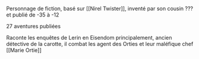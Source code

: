 
Personnage de fiction, basé sur [[Nirel Twister]], inventé par son cousin ??? et publié de -35 à -12

27 aventures publiées

Raconte les enquêtes de Lerin en Eisendom principalement, ancien détective de la carotte, il combat les agent des Orties et leur maléfique chef [[Marie Ortie]]